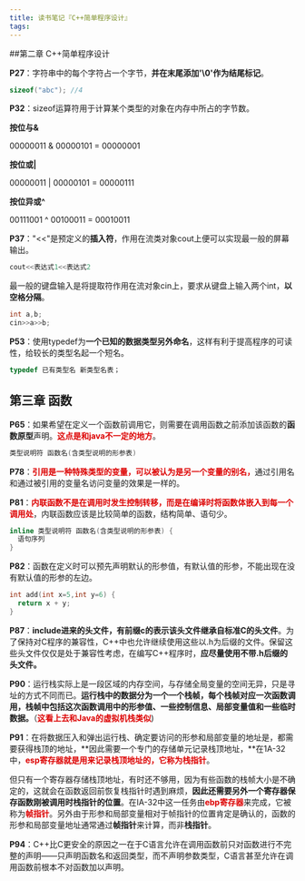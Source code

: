 ```yaml
---
title: 读书笔记『C++简单程序设计』
tags:
---
```


##第二章 C++简单程序设计

**P27**：字符串中的每个字符占一个字节，**并在末尾添加'\0'作为结尾标记**。

```c++
sizeof("abc"); //4
```

**P32**：sizeof运算符用于计算某个类型的对象在内存中所占的字节数。

**按位与&**

00000011 & 00000101 = 00000001

**按位或|**

00000011 | 00000101 = 00000111

**按位异或^**

00111001 ^ 00100011 = 00010011

**P37**："<<"是预定义的**插入符**，作用在流类对象cout上便可以实现最一般的屏幕输出。

```c++
cout<<表达式1<<表达式2
```

最一般的键盘输入是将提取符作用在流对象cin上，要求从键盘上输入两个int，**以空格分隔**。

```c++
int a,b;
cin>>a>>b;
```

**P53**：使用typedef为**一个已知的数据类型另外命名**，这样有利于提高程序的可读性，给较长的类型名起一个短名。

```c++
typedef 已有类型名 新类型名表；
```

## 第三章 函数

**P65**：如果希望在定义一个函数前调用它，则需要在调用函数之前添加该函数的**函数原型**声明。<font color="#dd0000">**这点是和java不一定的地方**</font>。

```c++
类型说明符 函数名(含类型说明的形参表)
```

**P78**：<font color="#dd0000">**引用是一种特殊类型的变量，可以被认为是另一个变量的别名，**</font>通过引用名和通过被引用的变量名访问变量的效果是一样的。

**P81**：<font color="#dd0000">**内联函数不是在调用时发生控制转移，而是在编译时将函数体嵌入到每一个调用处**</font>，内联函数应该是比较简单的函数，结构简单、语句少。

```c++
inline 类型说明符 函数名(含类型说明的形参表) {
  语句序列
}
```

**P82**：函数在定义时可以预先声明默认的形参值，有默认值的形参，不能出现在没有默认值的形参的左边。

```c++
int add(int x=5,int y=6) {
  return x + y;
}
```

**P87**：**include进来的头文件，有前缀c的表示该头文件继承自标准C的头文件**。为了保持对C程序的兼容性，C++中也允许继续使用这些以.h为后缀的文件。保留这些头文件仅仅是处于兼容性考虑，在编写C++程序时，**应尽量使用不带.h后缀的头文件。**

**P90**：运行栈实际上是一段区域的内存空间，与存储全局变量的空间无异，只是寻址的方式不同而已。**运行栈中的数据分为一个一个栈帧，每个栈帧对应一次函数调用，栈帧中包括这次函数调用中的形参值、一些控制信息、局部变量值和一些临时数据。**（<font color="#dd0000">**这看上去和Java的虚拟机栈类似**</font>)

**P91**：在将数据压入和弹出运行栈、确定要访问的形参和局部变量的地址是，都需要获得栈顶的地址，**因此需要一个专门的存储单元记录栈顶地址，**在1A-32中，<font color="#dd0000">**esp寄存器就是用来记录栈顶地址的，它称为栈指针**</font>。

但只有一个寄存器存储栈顶地址，有时还不够用，因为有些函数的栈帧大小是不确定的，这就会在函数返回前恢复栈指针时遇到麻烦，**因此还需要另外一个寄存器保存函数刚被调用时栈指针的位置**。在IA-32中这一任务由<font color="#dd0000">**ebp寄存器**</font>来完成，它被称为<font color="#dd0000">**帧指针**</font>。另外由于形参和局部变量相对于帧指针的位置肯定是确认的，函数的形参和局部变量地址通常通过**帧指针**来计算，而非**栈指针**。

**P94**：C++比C更安全的原因之一在于C语言允许在调用函数前只对函数进行不完整的声明——只声明函数名和返回类型，而不声明参数类型，C语言甚至允许在调用函数前根本不对函数加以声明。
